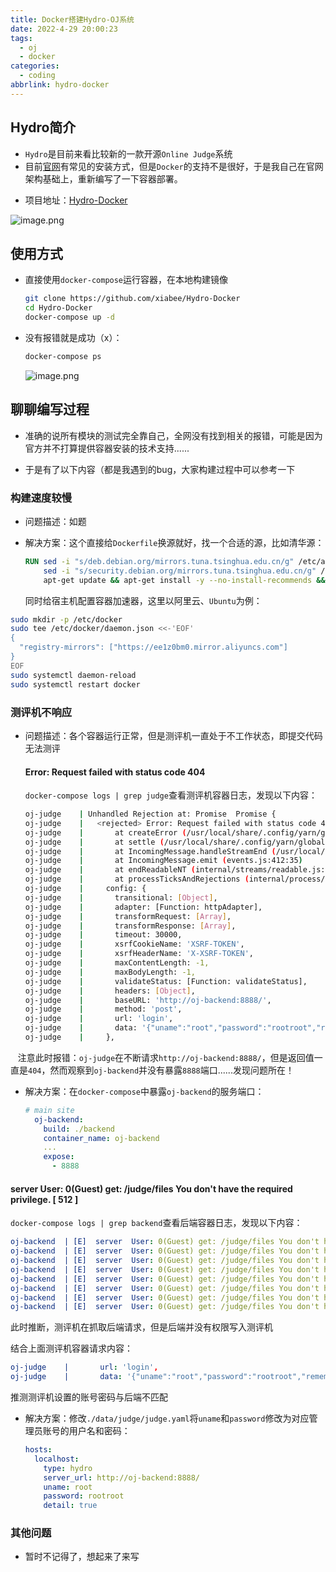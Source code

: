 ```yaml
---
title: Docker搭建Hydro-OJ系统
date: 2022-4-29 20:00:23
tags:
  - oj
  - docker
categories:
  - coding
abbrlink: hydro-docker
---
```


## Hydro简介

- `Hydro`是目前来看比较新的一款开源`Online Judge`系统
- 目前[官网](https://hydro.js.org/)有常见的安装方式，但是`Docker`的支持不是很好，于是我自己在官网架构基础上，重新编写了一下容器部署。
* 项目地址：[Hydro-Docker](https://github.com/xiabee/Hydro-Docker)

![image.png](https://tva1.sinaimg.cn/large/0084b03xly1h1r032ci9pj31ep0owto6.jpg)

## 使用方式

* 直接使用`docker-compose`运行容器，在本地构建镜像
  
  ```bash
  git clone https://github.com/xiabee/Hydro-Docker
  cd Hydro-Docker
  docker-compose up -d
  ```

* 没有报错就是成功（x）：
  
  ```bash
  docker-compose ps
  ```
  
  ![image.png](https://tva1.sinaimg.cn/large/0084b03xly1h1r0da6x26j30tl055djc.jpg)

## 聊聊编写过程

* 准确的说所有模块的测试完全靠自己，全网没有找到相关的报错，可能是因为官方并不打算提供容器安装的技术支持......

* 于是有了以下内容（都是我遇到的bug，大家构建过程中可以参考一下

### 构建速度较慢

* 问题描述：如题

* 解决方案：这个直接给`Dockerfile`换源就好，找一个合适的源，比如清华源：
  
  ```dockerfile
  RUN sed -i "s/deb.debian.org/mirrors.tuna.tsinghua.edu.cn/g" /etc/apt/sources.list && \
      sed -i "s/security.debian.org/mirrors.tuna.tsinghua.edu.cn/g" /etc/apt/sources.list && \
      apt-get update && apt-get install -y --no-install-recommends && apt upgrade -y
  ```

  同时给宿主机配置容器加速器，这里以阿里云、`Ubuntu`为例：

```bash
sudo mkdir -p /etc/docker
sudo tee /etc/docker/daemon.json <<-'EOF'
{
  "registry-mirrors": ["https://ee1z0bm0.mirror.aliyuncs.com"]
}
EOF
sudo systemctl daemon-reload
sudo systemctl restart docker
```



### 测评机不响应

* 问题描述：各个容器运行正常，但是测评机一直处于不工作状态，即提交代码无法测评
  
  #### Error: Request failed with status code 404
  
  `docker-compose logs | grep judge`查看测评机容器日志，发现以下内容：
  
  ```bash
  oj-judge    | Unhandled Rejection at: Promise  Promise {
  oj-judge    |   <rejected> Error: Request failed with status code 404
  oj-judge    |       at createError (/usr/local/share/.config/yarn/global/node_modules/axios/lib/core/createError.js:16:15)
  oj-judge    |       at settle (/usr/local/share/.config/yarn/global/node_modules/axios/lib/core/settle.js:17:12)
  oj-judge    |       at IncomingMessage.handleStreamEnd (/usr/local/share/.config/yarn/global/node_modules/axios/lib/adapters/http.js:322:11)
  oj-judge    |       at IncomingMessage.emit (events.js:412:35)
  oj-judge    |       at endReadableNT (internal/streams/readable.js:1334:12)
  oj-judge    |       at processTicksAndRejections (internal/process/task_queues.js:82:21) {
  oj-judge    |     config: {
  oj-judge    |       transitional: [Object],
  oj-judge    |       adapter: [Function: httpAdapter],
  oj-judge    |       transformRequest: [Array],
  oj-judge    |       transformResponse: [Array],
  oj-judge    |       timeout: 30000,
  oj-judge    |       xsrfCookieName: 'XSRF-TOKEN',
  oj-judge    |       xsrfHeaderName: 'X-XSRF-TOKEN',
  oj-judge    |       maxContentLength: -1,
  oj-judge    |       maxBodyLength: -1,
  oj-judge    |       validateStatus: [Function: validateStatus],
  oj-judge    |       headers: [Object],
  oj-judge    |       baseURL: 'http://oj-backend:8888/',
  oj-judge    |       method: 'post',
  oj-judge    |       url: 'login',
  oj-judge    |       data: '{"uname":"root","password":"rootroot","rememberme":"on"}'
  oj-judge    |     },
  ```

   注意此时报错：`oj-judge`在不断请求`http://oj-backend:8888/`，但是返回值一直是`404`，然而观察到`oj-backend`并没有暴露`8888`端口......发现问题所在！

* 解决方案：在`docker-compose`中暴露`oj-backend`的服务端口：
  
  ```yml
  # main site
    oj-backend:
      build: ./backend
      container_name: oj-backend
      ...
      expose:
        - 8888
  ```

#### server  User: 0(Guest) get: /judge/files You don't have the required privilege. [ 512 ]

`docker-compose logs | grep backend`查看后端容器日志，发现以下内容：

```yml
oj-backend  | [E]  server  User: 0(Guest) get: /judge/files You don't have the required privilege. [ 512 ]
oj-backend  | [E]  server  User: 0(Guest) get: /judge/files You don't have the required privilege. [ 512 ]
oj-backend  | [E]  server  User: 0(Guest) get: /judge/files You don't have the required privilege. [ 512 ]
oj-backend  | [E]  server  User: 0(Guest) get: /judge/files You don't have the required privilege. [ 512 ]
oj-backend  | [E]  server  User: 0(Guest) get: /judge/files You don't have the required privilege. [ 512 ]
oj-backend  | [E]  server  User: 0(Guest) get: /judge/files You don't have the required privilege. [ 512 ]
oj-backend  | [E]  server  User: 0(Guest) get: /judge/files You don't have the required privilege. [ 512 ]
oj-backend  | [E]  server  User: 0(Guest) get: /judge/files You don't have the required privilege. [ 512 ]
```

此时推断，测评机在抓取后端请求，但是后端并没有权限写入测评机

结合上面测评机容器请求内容：

```yml
oj-judge    |       url: 'login',
oj-judge    |       data: '{"uname":"root","password":"rootroot","rememberme":"on"}'
```

推测测评机设置的账号密码与后端不匹配

* 解决方案：修改`./data/judge/judge.yaml`将`uname`和`password`修改为对应管理员账号的用户名和密码：
  
  ```yaml
  hosts:
    localhost:
      type: hydro
      server_url: http://oj-backend:8888/
      uname: root
      password: rootroot
      detail: true
  ```

### 其他问题

* 暂时不记得了，想起来了来写
